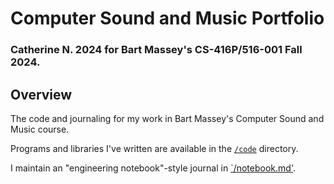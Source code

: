 # Computer Sound and Music Portfolio
### Catherine N. 2024 for Bart Massey's CS-416P/516-001 Fall 2024.

## Overview
The code and journaling for my work in Bart Massey's Computer Sound and Music course.

Programs and libraries I've written are available in the [`/code`](/code) directory.

I maintain an "engineering notebook"-style journal in [`/notebook.md'](/notebook.md).
